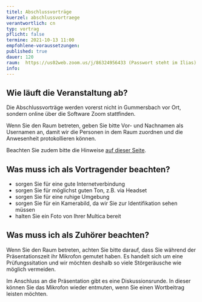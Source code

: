 ```yaml
---
titel: Abschlussvorträge
kuerzel: abschlussvortraege
verantwortlich: cn
typ: vortrag
pflicht: false
termine: 2021-10-13 11:00
empfohlene-voraussetzungen: 
published: true
dauer: 120
raum:  https://us02web.zoom.us/j/86324956433 (Passwort steht im Ilias)
info: 
---
```


## Wie läuft die Veranstaltung ab?
Die Abschlussvorträge werden vorerst nicht in Gummersbach vor Ort, sondern online über die Software Zoom stattfinden.

Wenn Sie den Raum betreten, geben Sie bitte Vor- und Nachnamen als Usernamen an, damit wir die Personen in dem Raum zuordnen und die Anwesenheit protokollieren können.

Beachten Sie zudem bitte die Hinweise [auf dieser Seite](/mi-bachelor-praxisprojektseminar/hinweise-onlinesessions).

## Was muss ich als Vortragender beachten?
* sorgen Sie für eine gute Internetverbindung
* sorgen Sie für möglichst guten Ton, z.B. via Headset
* sorgen Sie für eine ruhige Umgebung
* sorgen Sie für ein Kamerabild, da wir Sie zur Identifikation sehen müssen
* halten Sie ein Foto von Ihrer Multica bereit

## Was muss ich als Zuhörer beachten?
Wenn Sie den Raum betreten, achten Sie bitte darauf, dass Sie während der Präsentationszeit ihr Mikrofon gemutet haben. Es handelt sich um eine Prüfungssitation und wir möchten deshalb so viele Störgeräusche wie möglich vermeiden.

Im Anschluss an die Präsentation gibt es eine Diskussionsrunde. In dieser können Sie das Mikrofon wieder entmuten, wenn Sie einen Wortbeitrag leisten möchten.
